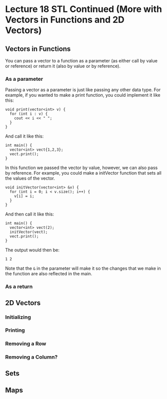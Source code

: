 # Lecture 18 STL Continued (More with Vectors in Functions and 2D Vectors)

## Vectors in Functions
You can pass a vector to a function as a parameter (as either call by value or reference) or return it (also by value or by reference). 

### As a parameter
Passing a vector as a parameter is just like passing any other data type. For example, if you wanted to make a print function, you could implement it like this: 
```
void print(vector<int> v) {
  for (int i : v) {
    cout << i << " "; 
  }
}
```
And call it like this:
```
int main() {
  vector<int> vect{1,2,3}; 
  vect.print(); 
}
```
In this function we passed the vector by value, however, we can also pass by reference. For example, you could make a initVector function that sets all the values of the vector. 
```
void initVector(vector<int> &v) {
  for (int i = 0; i < v.size(); i++) {
    v[i] = i; 
  }
}
```
And then call it like this:
```
int main() {
  vector<int> vect(2);
  initVector(vect); 
  vect.print();
}
```
The output would then be:
```
1 2
```

Note that the `&` in the parameter will make it so the changes that we make in the function are also reflected in the main. 

### As a return

## 2D Vectors

### Initializing

### Printing

### Removing a Row

### Removing a Column?

## Sets

## Maps
